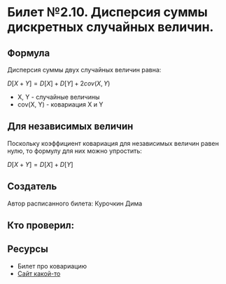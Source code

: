 # Билет №2.10. Дисперсия суммы дискретных случайных величин.

## Формула

Дисперсия суммы двух случайных величин равна:

$\displaystyle D[X + Y] = D[X] + D[Y] + 2cov(X, Y)$

- X, Y - случайные величины
- cov(X, Y) - ковариация X и Y

## Для независимых величин

Поскольку коэффициент ковариация для независимых величин равен нулю, то формулу для них можно упростить:

$\displaystyle D[X + Y] = D[X] + D[Y]$

## Создатель

Автор расписанного билета: Курочкин Дима

Кто проверил:
 -

## Ресурсы
- Билет про ковариацию
- [Сайт какой-то](https://wiki.loginom.ru/articles/variance.html)
